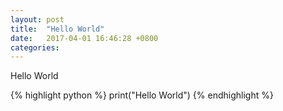 ```yaml
---
layout: post
title:  "Hello World"
date:   2017-04-01 16:46:28 +0800
categories: 
---
```

Hello World 

{% highlight python %}
print("Hello World")
{% endhighlight %}

